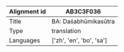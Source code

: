 |Alignment id | AB3C3F036
| --- | --- 
|Title | BA: Daśabhūmikasūtra 
|Type | translation
|Languages | ['zh', 'en', 'bo', 'sa']